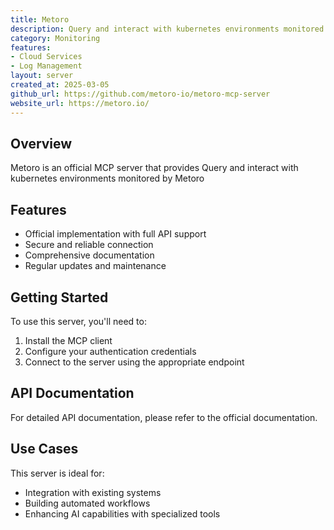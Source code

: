 ```yaml
---
title: Metoro
description: Query and interact with kubernetes environments monitored by Metoro
category: Monitoring
features:
- Cloud Services
- Log Management
layout: server
created_at: 2025-03-05
github_url: https://github.com/metoro-io/metoro-mcp-server
website_url: https://metoro.io/
---
```


## Overview

Metoro is an official MCP server that provides Query and interact with kubernetes environments monitored by Metoro

## Features

- Official implementation with full API support
- Secure and reliable connection
- Comprehensive documentation
- Regular updates and maintenance

## Getting Started

To use this server, you'll need to:

1. Install the MCP client
2. Configure your authentication credentials
3. Connect to the server using the appropriate endpoint

## API Documentation

For detailed API documentation, please refer to the official documentation.

## Use Cases

This server is ideal for:

- Integration with existing systems
- Building automated workflows
- Enhancing AI capabilities with specialized tools
